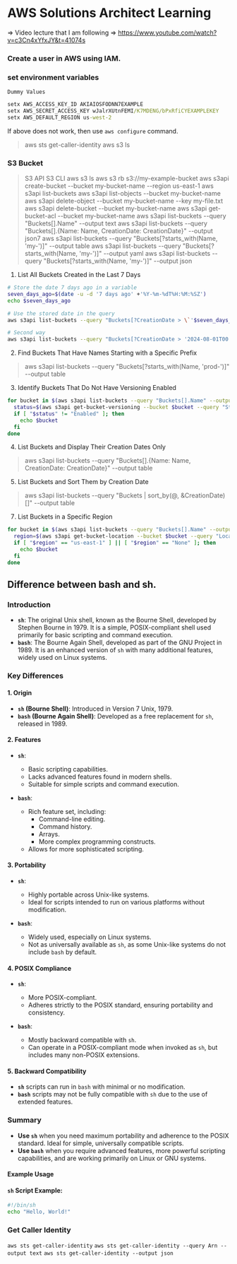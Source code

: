# AWS Solutions Architect Learning

=> Video lecture that I am following => https://www.youtube.com/watch?v=c3Cn4xYfxJY&t=41074s

### Create a user in AWS using IAM.

### set environment variables

`Dummy Values`

```cmd
setx AWS_ACCESS_KEY_ID AKIAIOSFODNN7EXAMPLE
setx AWS_SECRET_ACCESS_KEY wJalrXUtnFEMI/K7MDENG/bPxRfiCYEXAMPLEKEY
setx AWS_DEFAULT_REGION us-west-2
```

If above does not work, then use `aws configure` command.

> aws sts get-caller-identity
> aws s3 ls

### S3 Bucket

> S3 API
> S3 CLI
> aws s3 ls
> aws s3 rb s3://my-example-bucket
> aws s3api create-bucket --bucket my-bucket-name --region us-east-1
> aws s3api list-buckets
> aws s3api list-objects --bucket my-bucket-name
> aws s3api delete-object --bucket my-bucket-name --key my-file.txt
> aws s3api delete-bucket --bucket my-bucket-name
> aws s3api get-bucket-acl --bucket my-bucket-name
> aws s3api list-buckets --query "Buckets[].Name" --output text
> aws s3api list-buckets --query "Buckets[].{Name: Name, CreationDate: CreationDate}" --output json7
> aws s3api list-buckets --query "Buckets[?starts_with(Name, 'my-')]" --output table
> aws s3api list-buckets --query "Buckets[?starts_with(Name, 'my-')]" --output yaml
> aws s3api list-buckets --query "Buckets[?starts_with(Name, 'my-')]" --output json

1. List All Buckets Created in the Last 7 Days

```bash
# Store the date 7 days ago in a variable
seven_days_ago=$(date -u -d '7 days ago' +'%Y-%m-%dT%H:%M:%SZ')
echo $seven_days_ago

# Use the stored date in the query
aws s3api list-buckets --query "Buckets[?CreationDate > \`'$seven_days_ago'\`]" --output table

# Second way
aws s3api list-buckets --query "Buckets[?CreationDate > '2024-08-01T00:00:00Z']" --output table
```

2. Find Buckets That Have Names Starting with a Specific Prefix
> aws s3api list-buckets --query "Buckets[?starts_with(Name, 'prod-')]" --output table

3. Identify Buckets That Do Not Have Versioning Enabled
```bash
for bucket in $(aws s3api list-buckets --query "Buckets[].Name" --output text); do
  status=$(aws s3api get-bucket-versioning --bucket $bucket --query "Status" --output text)
  if [ "$status" != "Enabled" ]; then
    echo $bucket
  fi
done
```

4. List Buckets and Display Their Creation Dates Only
> aws s3api list-buckets --query "Buckets[].{Name: Name, CreationDate: CreationDate}" --output table

5. List Buckets and Sort Them by Creation Date
> aws s3api list-buckets --query "Buckets | sort_by(@, &CreationDate)[]" --output table

7. List Buckets in a Specific Region
```bash
for bucket in $(aws s3api list-buckets --query "Buckets[].Name" --output text); do
  region=$(aws s3api get-bucket-location --bucket $bucket --query "LocationConstraint" --output text)
  if [ "$region" == "us-east-1" ] || [ "$region" == "None" ]; then
    echo $bucket
  fi
done
```


## Difference between bash and sh.

### Introduction

- **`sh`**: The original Unix shell, known as the Bourne Shell, developed by Stephen Bourne in 1979. It is a simple, POSIX-compliant shell used primarily for basic scripting and command execution.
- **`bash`**: The Bourne Again Shell, developed as part of the GNU Project in 1989. It is an enhanced version of `sh` with many additional features, widely used on Linux systems.

### Key Differences

#### 1. Origin
- **`sh` (Bourne Shell)**: Introduced in Version 7 Unix, 1979.
- **`bash` (Bourne Again Shell)**: Developed as a free replacement for `sh`, released in 1989.

#### 2. Features
- **`sh`**: 
  - Basic scripting capabilities.
  - Lacks advanced features found in modern shells.
  - Suitable for simple scripts and command execution.

- **`bash`**: 
  - Rich feature set, including:
    - Command-line editing.
    - Command history.
    - Arrays.
    - More complex programming constructs.
  - Allows for more sophisticated scripting.

#### 3. Portability
- **`sh`**:
  - Highly portable across Unix-like systems.
  - Ideal for scripts intended to run on various platforms without modification.

- **`bash`**:
  - Widely used, especially on Linux systems.
  - Not as universally available as `sh`, as some Unix-like systems do not include `bash` by default.

#### 4. POSIX Compliance
- **`sh`**:
  - More POSIX-compliant.
  - Adheres strictly to the POSIX standard, ensuring portability and consistency.

- **`bash`**:
  - Mostly backward compatible with `sh`.
  - Can operate in a POSIX-compliant mode when invoked as `sh`, but includes many non-POSIX extensions.

#### 5. Backward Compatibility
- **`sh`** scripts can run in `bash` with minimal or no modification.
- **`bash`** scripts may not be fully compatible with `sh` due to the use of extended features.

### Summary

- **Use `sh`** when you need maximum portability and adherence to the POSIX standard. Ideal for simple, universally compatible scripts.
- **Use `bash`** when you require advanced features, more powerful scripting capabilities, and are working primarily on Linux or GNU systems.

#### Example Usage

#### `sh` Script Example:

```sh
#!/bin/sh
echo "Hello, World!"
```

### Get Caller Identity 

`aws sts get-caller-identity`
`aws sts get-caller-identity --query Arn --output text`
`aws sts get-caller-identity --output json`
